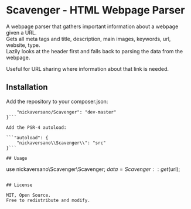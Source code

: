 # Scavenger - HTML Webpage Parser

A webpage parser that gathers important information about a webpage given a URL.   
Gets all meta tags and title, description, main images, keywords, url, website, type.   
Lazily looks at the header first and falls back to parsing the data from the webpage.  

Useful for URL sharing where information about that link is needed.

## Installation

Add the repository to your composer.json:

```"require": {
	"nickaversano/Scavenger": "dev-master"
}```

Add the PSR-4 autoload:

```"autoload": {
	"nickaversano\\Scavenger\\": "src"
}```

## Usage

```
use nickaversano\Scavenger\Scavenger;
$data = Scavenger::get($url);

```

## License

MIT, Open Source.   
Free to redistribute and modify.